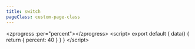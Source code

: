 ```yaml
---
title: switch
pageClass: custom-page-class
---
```

<clientOnly>
<demo name="进度条" detail="进度条组件">
<zprogress></zprogress>
<highlight-code slot="code" lang="vue" class="code">
&ltzprogress :per="percent">&lt/zprogress>
&ltscript&gt 
export default {
    data() {
        return {
            percent: 40
        }
    }
}
&lt/script&gt
</highlight-code>
</demo>
<params :list="list"></params>
</clientOnly> 

<script>
export default {
    data() {
        return {
            list: [
                {params: 'per', detail: '当前进度条百分比', type: 'Number/string', choose: '-', default: '32'},
                {params: 'bg', detail: '进度条背景色', type: 'string', choose: '-', default: '#D8DEDC'},
                {params: 'perbg', detail: '百分比背景色', type: 'string', choose: '-', default: '#33AE81'},
                {params: 'h', detail: '进度条高度', type: 'Number/string', choose: '-', default: '8'},
                {params: 'play', detail: '进度条100到0的时候不会有动画（播放器进度条）', type: 'Boolean', choose: '-', default: 'false'},
            ]
        }
    }
}
</script>

<style>

</style>